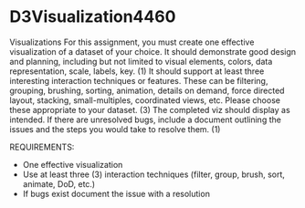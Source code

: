 D3Visualization4460
===================

Visualizations
For this assignment, you must create one effective visualization 
of a dataset of your choice. It should demonstrate good design 
and planning, including but not limited to visual elements, colors, 
data representation, scale, labels, key. (1) It should support at 
least three interesting interaction techniques or features. These 
can be filtering, grouping, brushing, sorting, animation, details on 
demand, force directed layout, stacking, small-multiples, 
coordinated views, etc. Please choose these appropriate to your dataset. (3) The completed viz should display as intended. If 
there are unresolved bugs, include a document outlining the 
issues and the steps you would take to resolve them. (1)

REQUIREMENTS:
* One effective visualization
* Use at least three (3) interaction techniques (filter, group, brush, sort, animate, DoD, etc.)
* If bugs exist document the issue with a resolution
